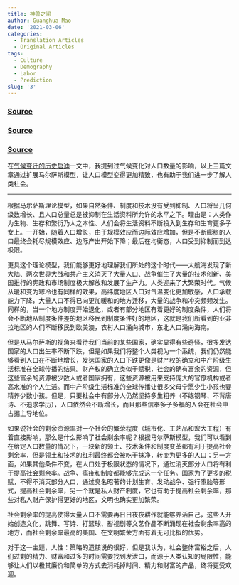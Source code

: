 ```yaml
---
title: 神兽之间
author: Guanghua Mao
date: '2021-03-06'
categories:
  - Translation Articles
  - Original Articles
tags:
  - Culture
  - Demography
  - Labor
  - Prediction
slug: '3'
---
```


### [Source](http://headsalon.org/archives/6798.html)

### [Source](http://headsalon.org/archives/662.html)

### [Source](http://headsalon.org/archives/658.html)

在[气候变迁的历史启迪](https://guanghuamao.netlify.app/2020/12/23/1/)一文中，我提到过气候变化对人口数量的影响，以上三篇文章通过扩展马尔萨斯模型，让人口模型变得更加精致，也有助于我们进一步了解人类社会。

---

根据马尔萨斯理论模型，如果自然条件、制度和技术没有受到抑制、人口将呈几何级数增长、且人口总量总是被抑制在生活资料所允许的水平之下。理由是：人类作为生物、生存和繁衍乃人之本性、人们会将生活资料不断投入到生存和生育更多子女上。一开始，随着人口增长，由于规模效应而边际效应增加，但是不断膨胀的人口最终会耗尽规模效应、边际产出开始下降；最后在均衡态，人口受到抑制而到达极限。

更具这个理论模型，我们能够更好地理解我们所处的这个时代——大航海发现了新大陆、两次世界大战和共产主义消灭了大量人口、战争催生了大量的技术创新、美国推行的宪政和市场制度极大解放和发展了生产力。人类迎来了大繁荣时代。气候从暖和变为寒冷也有同样的效果，高纬度地区人口对气温变化更加敏感，人口承载能力下降，大量人口不得已向更加暖和的地方迁移，大量的战争和冲突频频发生。同样的，当一个地方制度开始退化，或者有部分地区有着更好的制度条件，人们将会不断地从制度条件差的地区移民到制度条件好的地区，这就是我们所看到的亚非拉地区的人们不断移民到欧美澳，农村人口涌向城市，东北人口涌向海南。

但是从马尔萨斯的视角来看待我们当前的某些国家，确实显得有些奇怪，很多发达国家的人口出生率不断下跌，但是如果我们将整个人类视为一个系统，我们仍然能够看到人口在不断地增长，发达国家的人口下跌更像是财产权的确立和中产阶级生活标准在全球传播的结果。财产权的确立类似于赋税，社会的确有富余的资源，但这些富余的资源被少数人或者国家拥有，这些资源被用来支持庞大的官僚机构或者高水准的个人生活。而中产阶级生活标准的全球传播让很多父母宁愿少生小孩也要精养少数小孩。但是，只要社会中有部分人仍然坚持多生粗养（不练钢琴、不背唐诗、不追求学历），人口依然会不断增长，而且那些信奉多子多福的人会在社会中占据主导地位。

如果说社会的剩余资源率对一个社会的繁荣程度（城市化、工艺品和宏大工程）有着直接影响，那么是什么影响了社会剩余率呢？根据马尔萨斯模型，我们可以看到在给定人口数量的情况下，一块新的领土、技术条件和制度变革都有利于提高社会剩余率，但是领土和技术的红利最终都会被吃干抹净，转变为更多的人口；另一方面，如果其他条件不变，在人口处于极限状态的情况下，通过消灭部分人口将有利于提高社会剩余率。战争、瘟疫和制度都能够完成这一个任务。国家为了更多的税赋，不得不消灭部分人口，通过臭名昭著的计划生育、发动战争、强行堕胎等形式，提高社会剩余率，另一个就是私人财产制度，它也有助于提高社会剩余率，那些对私人财产保护得更好的地区，文明也确实更加繁荣。

社会剩余率的提高使得大量人口不需要再日日夜夜耕作就能够养活自己，这些人开始创造文化，跳舞、写诗、打篮球、影视剧等文艺作品不断涌现在社会剩余率高的地方，而社会剩余率最高的美国、在文明繁荣方面有着无可比拟的优势。

对于这一主题，人性：策略的遗骸说的很好，但是我认为，社会整体富裕之后，人们过剩的精力、财富和过多的时间需要找到发泄口，而源于人类认知的局限性，能够让人们以极其廉价和简单的方式去消耗掉时间、精力和财富的产品，终将更受欢迎。



